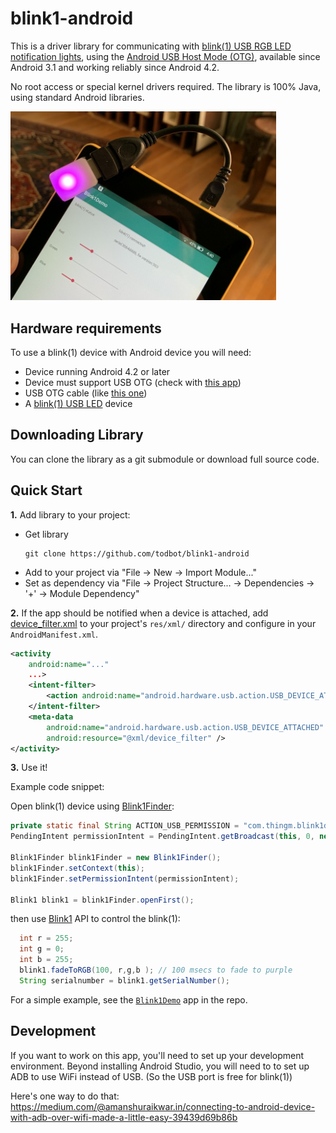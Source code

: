 # blink1-android


This is a driver library for communicating with [blink(1) USB RGB LED notification lights](https://blink1.thingm.com/), using the [Android USB Host Mode (OTG)](http://developer.android.com/guide/topics/connectivity/usb/host.html), available since Android 3.1 and working reliably since Android 4.2.

No root access or special kernel drivers required.
The library is 100% Java, using standard Android libraries.

<img src="./docs/blink1demo.jpg" width="425">

## Hardware requirements
To use a blink(1) device with Android device you will need:

* Device running Android 4.2 or later
* Device must support USB OTG (check with [this app](http://bit.ly/2upSUOG))
* USB OTG cable (like [this one](http://amzn.com/B00LN3LQKQ?tag=todbotblog-20))
* A [blink(1) USB LED](https://blink1.thingm.com/) device

## Downloading Library
You can clone the library as a git submodule or download full source code.

## Quick Start

**1.** Add library to your project:
* Get library
    ```
    git clone https://github.com/todbot/blink1-android
    ```
* Add to your project via "File -> New -> Import Module..."
* Set as dependency via "File -> Project Structure... -> Dependencies -> '+' -> Module Dependency"

**2.** If the app should be notified when a device is attached, add
[device_filter.xml](blink1/app/src/main/res/xml/device_filter.xml)
to your project's `res/xml/` directory and configure in your `AndroidManifest.xml`.

```xml
<activity
    android:name="..."
    ...>
    <intent-filter>
        <action android:name="android.hardware.usb.action.USB_DEVICE_ATTACHED" />
    </intent-filter>
    <meta-data
        android:name="android.hardware.usb.action.USB_DEVICE_ATTACHED"
        android:resource="@xml/device_filter" />
</activity>
```

**3.** Use it!

Example code snippet:

Open blink(1) device using [Blink1Finder](blink1/src/main/java/com/thingm/blink1/Blink1Finder.java):
```java
private static final String ACTION_USB_PERMISSION = "com.thingm.blink1demo.action.USB_PERMISSION";
PendingIntent permissionIntent = PendingIntent.getBroadcast(this, 0, new Intent(ACTION_USB_PERMISSION), 0);

Blink1Finder blink1Finder = new Blink1Finder();
blink1Finder.setContext(this);
blink1Finder.setPermissionIntent(permissionIntent);

Blink1 blink1 = blink1Finder.openFirst();     
```

then use [Blink1](blink1/src/main/java/com/thingm/blink1/Blink1.java) API to control the blink(1):

```java
  int r = 255;
  int g = 0;
  int b = 255;
  blink1.fadeToRGB(100, r,g,b ); // 100 msecs to fade to purple
  String serialnumber = blink1.getSerialNumber();

```

For a simple example, see the [`Blink1Demo`](app/src/main/java/com/thingm/blink1demo/MainActivity.java) app in the repo.


## Development

If you want to work on this app, you'll need to set up your development
environment.  Beyond installing Android Studio, you will need to to
set up ADB to use WiFi instead of USB. (So the USB port is free for blink(1))

Here's one way to do that: https://medium.com/@amanshuraikwar.in/connecting-to-android-device-with-adb-over-wifi-made-a-little-easy-39439d69b86b
